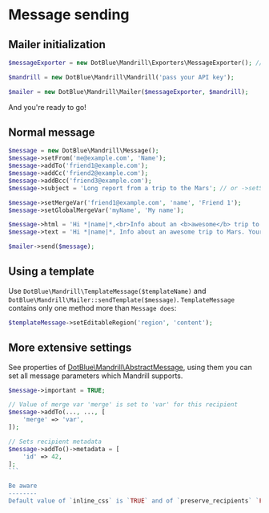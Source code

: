 Message sending
===============
Mailer initialization
---------------------
```php
$messageExporter = new DotBlue\Mandrill\Exporters\MessageExporter(); // if you want to use custom message classes, you might find it handy to pass your own exporter

$mandrill = new DotBlue\Mandrill\Mandrill('pass your API key');

$mailer = new DotBlue\Mandrill\Mailer($messageExporter, $mandrill);
```
And you're ready to go!

Normal message
--------------
```php
$message = new DotBlue\Mandrill\Message();
$message->setFrom('me@example.com', 'Name');
$message->addTo('friend1@example.com');
$message->addCc('friend2@example.com');
$message->addBcc('friend3@example.com');
$message->subject = 'Long report from a trip to the Mars'; // or ->setSubject(...)

$message->setMergeVar('friend1@example.com', 'name', 'Friend 1');
$message->setGlobalMergeVar('myName', 'My name');

$message->html = 'Hi *|name|*,<br>Info about an <b>awesome</b> trip to Mars.<br>Yours *|myName|*';
$message->text = 'Hi *|name|*, Info about an awesome trip to Mars. Yours *|myName|*';

$mailer->send($message);
```

Using a template
----------------
Use `DotBlue\Mandrill\TemplateMessage($templateName)` and `DotBlue\Mandrill\Mailer::sendTemplate($message)`.
`TemplateMessage` contains only one method more than `Message does`:
```php
$templateMessage->setEditableRegion('region', 'content');
```

More extensive settings
-----------------------
See properties of [DotBlue\Mandrill\AbstractMessage](../../DotBlue/Mandrill/AbstractMessage), using them you can set all
message parameters which Mandrill supports.
````php
$message->important = TRUE;

// Value of merge var 'merge' is set to 'var' for this recipient
$message->addTo(..., ..., [
	'merge' => 'var',
]);

// Sets recipient metadata
$message->addTo()->metadata = [
	'id' => 42,
];
```

Be aware
--------
Default value of `inline_css` is `TRUE` and of `preserve_recipients` `FALSE`.
